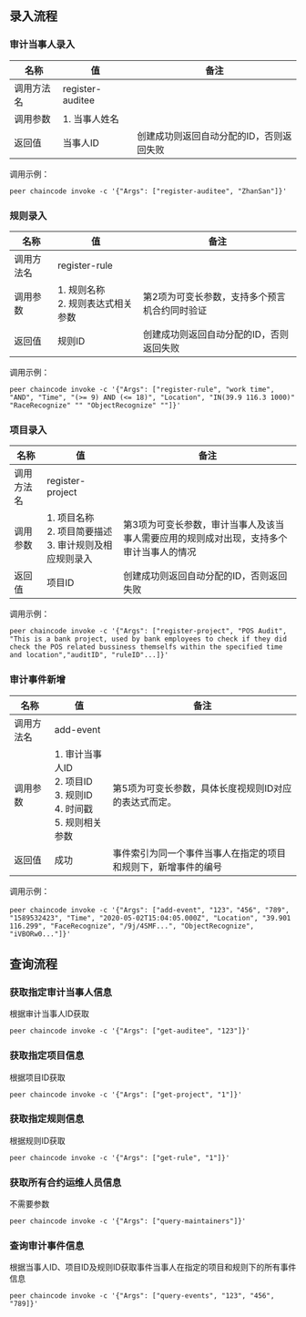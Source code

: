## 录入流程

### 审计当事人录入

| 名称       | 值               | 备注                                     |
| ---------- | ---------------- | ---------------------------------------- |
| 调用方法名 | register-auditee |                                          |
| 调用参数   | 1. 当事人姓名    |                                          |
| 返回值     | 当事人ID         | 创建成功则返回自动分配的ID，否则返回失败 |

调用示例：

```shell
peer chaincode invoke -c '{"Args": ["register-auditee", "ZhanSan"]}'
```

### 规则录入

| 名称       | 值                                      | 备注                                          |
| ---------- | --------------------------------------- | --------------------------------------------- |
| 调用方法名 | register-rule                           |                                               |
| 调用参数   | 1. 规则名称 <br />2. 规则表达式相关参数 | 第2项为可变长参数，支持多个预言机合约同时验证 |
| 返回值     | 规则ID                                  | 创建成功则返回自动分配的ID，否则返回失败      |

调用示例：

```shell
peer chaincode invoke -c '{"Args": ["register-rule", "work time", "AND", "Time", "(>= 9) AND (<= 18)", "Location", "IN(39.9 116.3 1000)" "RaceRecognize" "" "ObjectRecognize" ""]}'
```

### 项目录入

| 名称       | 值                                                           | 备注                                                         |
| ---------- | ------------------------------------------------------------ | ------------------------------------------------------------ |
| 调用方法名 | register-project                                             |                                                              |
| 调用参数   | 1. 项目名称 <br />2. 项目简要描述 <br />3. 审计规则及相应规则录入 | 第3项为可变长参数，审计当事人及该当事人需要应用的规则成对出现，支持多个审计当事人的情况 |
| 返回值     | 项目ID                                                       | 创建成功则返回自动分配的ID，否则返回失败                     |

调用示例：

```shell
peer chaincode invoke -c '{"Args": ["register-project", "POS Audit", "This is a bank project, used by bank employees to check if they did check the POS related bussiness themselfs within the specified time and location","auditID", "ruleID"...]}'
```

### 审计事件新增

| 名称       | 值                                                           | 备注                                                         |
| ---------- | ------------------------------------------------------------ | ------------------------------------------------------------ |
| 调用方法名 | add-event                                                    |                                                              |
| 调用参数   | 1. 审计当事人ID<br />2. 项目ID<br />3. 规则ID<br />4. 时间戳<br />5. 规则相关参数 | 第5项为可变长参数，具体长度视规则ID对应的表达式而定。        |
| 返回值     | 成功                                                         | 事件索引为同一个事件当事人在指定的项目和规则下，新增事件的编号 |

调用示例：

```shell
peer chaincode invoke -c '{"Args": ["add-event", "123"，"456", "789", "1589532423", "Time", "2020-05-02T15:04:05.000Z", "Location", "39.901 116.299", "FaceRecognize", "/9j/4SMF...", "ObjectRecognize", "iVBORw0..."]}'
```

## 查询流程

### 获取指定审计当事人信息

根据审计当事人ID获取

```shell
peer chaincode invoke -c '{"Args": ["get-auditee", "123"]}'
```

### 获取指定项目信息

根据项目ID获取

```shell
peer chaincode invoke -c '{"Args": ["get-project", "1"]}'
```

### 获取指定规则信息

根据规则ID获取

```shell
peer chaincode invoke -c '{"Args": ["get-rule", "1"]}'
```


### 获取所有合约运维人员信息

不需要参数

```shell
peer chaincode invoke -c '{"Args": ["query-maintainers"]}'
```

### 查询审计事件信息

根据当事人ID、项目ID及规则ID获取事件当事人在指定的项目和规则下的所有事件信息

```shell
peer chaincode invoke -c '{"Args": ["query-events", "123", "456", "789]}'
```
